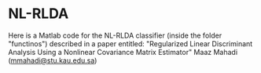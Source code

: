 # NL-RLDA
Here is a Matlab code for the NL-RLDA classifier (inside the folder "functinos") described in a paper entitled: "Regularized Linear Discriminant Analysis Using a
Nonlinear Covariance Matrix Estimator"
Maaz Mahadi (mmahadi@stu.kau.edu.sa)
